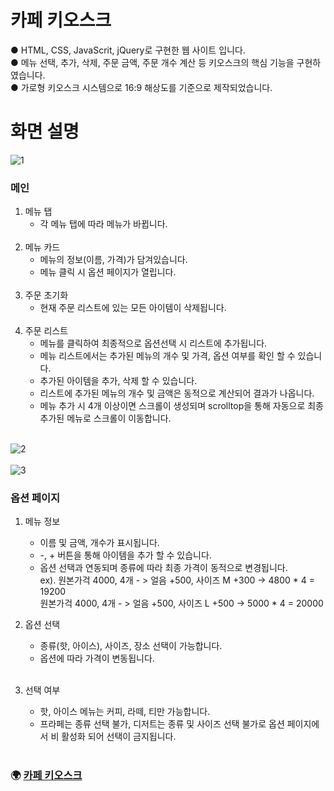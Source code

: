 # 카페 키오스크
● HTML, CSS, JavaScrit, jQuery로 구현한 웹 사이트 입니다.<br>
● 메뉴 선택, 추가, 삭제, 주문 금액, 주문 개수 계산 등 키오스크의 핵심 기능을 구현하였습니다.<br>
● 가로형 키오스크 시스템으로 16:9 해상도를 기준으로 제작되었습니다.<br>
# 화면 설명 #
![1](https://user-images.githubusercontent.com/118651919/221750218-e9d1c843-662c-4817-b7b8-32c4c1c48cc2.png)

### 메인 <br>

1. 메뉴 탭<br>
   - 각 메뉴 탭에 따라 메뉴가 바뀝니다.<br><br> 
2. 메뉴 카드<br>
   - 메뉴의 정보(이름, 가격)가 담겨있습니다.
   - 메뉴 클릭 시 옵션 페이지가 열립니다.<br><br> 
3. 주문 초기화<br>
   - 현재 주문 리스트에 있는 모든 아이템이 삭제됩니다.<br><br>
4. 주문 리스트<br>
   - 메뉴를 클릭하여 최종적으로 옵션선택 시 리스트에 추가됩니다.
   - 메뉴 리스트에서는 추가된 메뉴의 개수 및 가격, 옵션 여부를 확인 할 수 있습니다.
   - 추가된 아이템을 추가, 삭제 할 수 있습니다.
   - 리스트에 추가된 메뉴의 개수 및 금액은 동적으로 계산되어 결과가 나옵니다.
   - 메뉴 추가 시 4개 이상이면 스크롤이 생성되며 scrolltop을 통해 자동으로 최종추가된 메뉴로 스크롤이 이동합니다.<br><br>
   
   
   

![2](https://user-images.githubusercontent.com/118651919/221751132-981f4e95-75df-43a4-8b7b-900ba7fe7dac.png)<br><br>
![3](https://user-images.githubusercontent.com/118651919/221751234-c902fcb1-756c-4804-951d-122963f11a9c.png)<br>

### 옵션 페이지 <br>

1. 메뉴 정보<br>
   - 이름 및 금액, 개수가 표시됩니다.
   - -, + 버튼을 통해 아이템을 추가 할 수 있습니다.
   - 옵션 선택과 연동되며 종류에 따라 최종 가격이 동적으로 변경됩니다.<br>
     ex). 원본가걱 4000, 4개 - > 얼음 +500, 사이즈 M +300 -> 4800 * 4 = 19200<br> 
     원본가걱 4000, 4개 - > 얼음 +500, 사이즈 L +500 -> 5000 * 4 = 20000<br>
     
2. 옵션 선택<br>
   - 종류(핫, 아이스), 사이즈, 장소 선택이 가능합니다.
   - 옵션에 따라 가격이 변동됩니다.<br><br>
   
3. 선택 여부
   - 핫, 아이스 메뉴는 커피, 라떼, 티만 가능합니다.<br>
   - 프라페는 종류 선택 불가, 디저트는 종류 및 사이즈 선택 불가로 옵션 페이지에서 비 활성화 되어 선택이 금지됩니다.<br><br>

### 🌍 [카페 키오스크](https://gomtarus.github.io/Cafe_kiosk/main.html)
